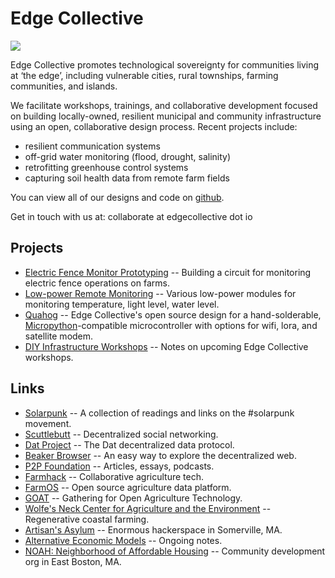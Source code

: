 
# Edge Collective 

<img src="resources/profile_pic.png" id="profile_pic"/>

<!--<img src="resources/solarpunk_infrastructure_a2/callebaut.jpg" id="profile_pic" width=500>-->

Edge Collective promotes technological sovereignty for communities living at ‘the edge’, including vulnerable cities, rural townships, farming communities, and islands.

We facilitate workshops, trainings, and collaborative development focused on building locally-owned, resilient municipal and community infrastructure using an open, collaborative design process.  Recent projects include:

- resilient communication systems
- off-grid water monitoring (flood, drought, salinity)
- retrofitting greenhouse control systems 
- capturing soil health data from remote farm fields

You can view all of our designs and code on <a href="http://github.com/edgecollective">github</a>.

Get in touch with us at: collaborate at edgecollective dot io

## Projects

- [Electric Fence Monitor Prototyping](electric_fence.html) -- Building a circuit for monitoring electric fence operations on farms.
- [Low-power Remote Monitoring](remote.html) -- Various low-power modules for monitoring temperature, light level, water level.
- [Quahog](quahog.html) -- Edge Collective's open source design for a hand-solderable, [Micropython](https://micropython.org/)-compatible microcontroller with options for wifi, lora, and satellite modem.
- [DIY Infrastructure Workshops](digg_course.html) -- Notes on upcoming Edge Collective workshops.

## Links
- [Solarpunk](solarpunk.html) -- A collection of readings and links on the #solarpunk movement.
- [Scuttlebutt](https://www.scuttlebutt.nz/) -- Decentralized social networking.
- [Dat Project](https://datproject.org/) -- The Dat decentralized data protocol.
- [Beaker Browser](https://beakerbrowser.com/) -- An easy way to explore the decentralized web.
- [P2P Foundation](https://blog.p2pfoundation.net/) -- Articles, essays, podcasts.
- [Farmhack](http://farmhack.org/tools) -- Collaborative agriculture tech.
- [FarmOS](https://farmos.org/) -- Open source agriculture data platform.
- [GOAT](http://goatech.org/) -- Gathering for Open Agriculture Technology.
- [Wolfe's Neck Center for Agriculture and the Environment](https://www.wolfesneck.org/) -- Regenerative coastal farming.
- [Artisan's Asylum](https://artisansasylum.com/) -- Enormous hackerspace in Somerville, MA.
- [Alternative Economic Models](postcapitalism.html) -- Ongoing notes.
- [NOAH: Neighborhood of Affordable Housing](http://noahcdc.org/) -- Community development org in East Boston, MA.


